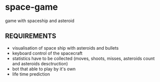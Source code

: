 # space-game
game with spaceship and asteroid

## REQUIREMENTS
- visualisation of space ship with asteroids and bullets
- keyboard control of the spacecraft
- statistics have to be collected (moves, shoots, misses, asteroids count and asteroids desctruction)
- bot that able to play by it's own
- life time prediction
